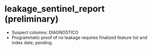 # leakage_sentinel_report (preliminary)
- Suspect columns: DIAGNOSTICO
- Programmatic proof of no leakage requires finalized feature list and index date; pending.